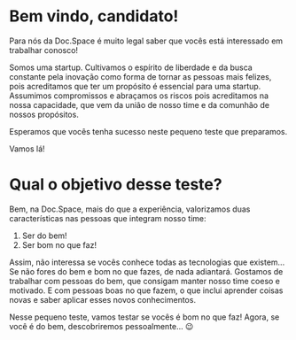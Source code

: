 # Bem vindo, candidato!

Para nós da Doc.Space é muito legal saber que vocês está interessado em trabalhar conosco!

Somos uma startup. Cultivamos o espírito de liberdade e da busca constante pela inovação como forma de tornar as pessoas mais felizes, pois acreditamos que ter um propósito é essencial para uma startup. Assumimos compromissos e abraçamos os riscos pois acreditamos na nossa capacidade, que vem da união de nosso time e da comunhão de nossos propósitos.

Esperamos que vocês tenha sucesso neste pequeno teste que preparamos.

Vamos lá!

# Qual o objetivo desse teste?

Bem, na Doc.Space, mais do que a experiência, valorizamos duas características nas pessoas que integram nosso time:
1. Ser do bem!
2. Ser bom no que faz!

Assim, não interessa se vocês conhece todas as tecnologias que existem... Se não fores do bem e bom no que fazes, de nada adiantará. Gostamos de trabalhar com pessoas do bem, que consigam manter nosso time coeso e motivado. E com pessoas boas no que fazem, o que inclui aprender coisas novas e saber aplicar esses novos conhecimentos.

Nesse pequeno teste, vamos testar se vocês é bom no que faz! Agora, se você é do bem, descobriremos pessoalmente... 😉

# 


